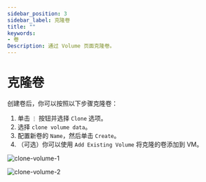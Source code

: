 ```yaml
---
sidebar_position: 3
sidebar_label: 克隆卷
title: ""
keywords:
- 卷
Description: 通过 Volume 页面克隆卷。
---
```


# 克隆卷

创建卷后，你可以按照以下步骤克隆卷：

1. 单击 `⋮` 按钮并选择 `Clone` 选项。
1. 选择 `clone volume data`。
1. 配置新卷的 `Name`，然后单击 `Create`。
1. （可选）你可以使用 `Add Existing Volume` 将克隆的卷添加到 VM。

![clone-volume-1](/img/v1.1/volume/clone-volume-1.png)

![clone-volume-2](/img/v1.1/volume/clone-volume-2.png)
